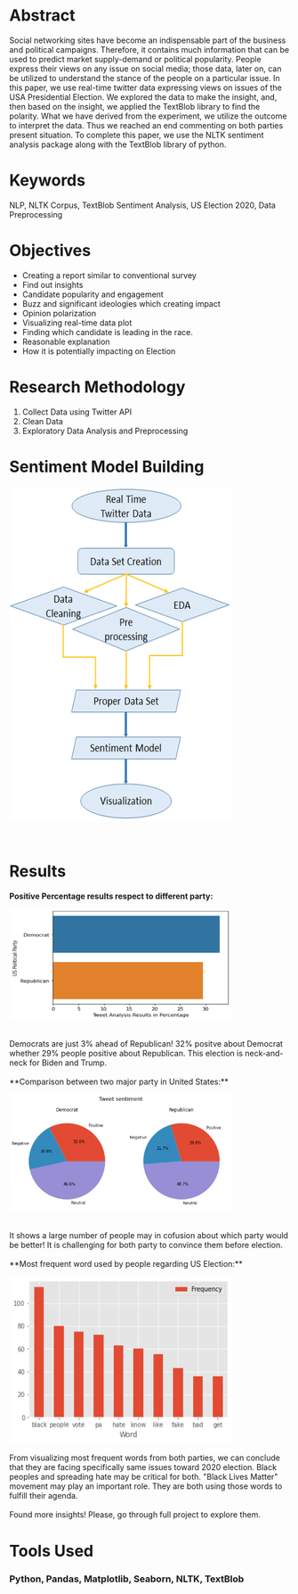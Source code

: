 # Abstract
Social networking sites have become an indispensable part of the business and political campaigns. Therefore, it contains much information that can be used to predict market supply-demand or political popularity. People express their views on any issue on social media; those data, later on, can be utilized to understand the stance of the people on a particular issue. In this paper, we use real-time twitter data expressing views on issues of the USA Presidential Election. We explored the data to make the insight, and, then based on the insight, we applied the TextBlob library to find the polarity. What we have derived from the experiment, we utilize the outcome to interpret the data. Thus we reached an end commenting on both parties present situation. To complete this paper, we use the NLTK sentiment analysis package along with the TextBlob library of python.

# Keywords
NLP, NLTK Corpus, TextBlob Sentiment Analysis, US Election 2020, Data Preprocessing

# Objectives
- Creating a report similar to conventional survey
- Find out insights
- Candidate popularity and engagement
- Buzz and significant ideologies which creating impact
- Opinion polarization
- Visualizing real-time data plot
- Finding which candidate is leading in the race. 
- Reasonable explanation 
- How it is potentially impacting on Election

# Research Methodology
1. Collect Data using Twitter API
2. Clean Data
3. Exploratory Data Analysis and Preprocessing

# Sentiment Model Building
<p align="left">
    <img src='https://raw.githubusercontent.com/Shaon2221/Real-Time-Tweet-Analysis-on-US-Election-2020/master/figure-4.png' height=600 width=400>
</p></br>

# Results
**Positive Percentage results respect to different party:**
<p align="left">
    <img src='https://raw.githubusercontent.com/Shaon2221/Real-Time-Tweet-Analysis-on-US-Election-2020/master/image (3).png' height=200 width=400>
</p></br>
Democrats are just 3% ahead of Republican! 32% positve about Democrat whether 29% people positive about Republican. This election is neck-and-neck for Biden and Trump. </br></br>
**Comparison between two major party in United States:**
<p align="left">
    <img src='https://raw.githubusercontent.com/Shaon2221/Real-Time-Tweet-Analysis-on-US-Election-2020/master/image (2).png' width=400>
</p></br>
It shows a large number of people may in cofusion about which party would be better! It is challenging for both party to convince them before election. </br></br>
**Most frequent word used by people regarding US Election:**
<p align="left">
    <img src='https://raw.githubusercontent.com/Shaon2221/Real-Time-Tweet-Analysis-on-US-Election-2020/master/mst_frqnt_wrds.png' height=300 width=400>
</p>
From visualizing most frequent words from both parties, we can conclude that they are facing specifically same issues toward 2020 election. Black peoples and spreading hate may be critical for both. "Black Lives Matter" movement may play an important role. They are both using those words to fulfill their agenda.</br></br>
Found more insights! Please, go through full project to explore them.


# Tools Used
### Python, Pandas, Matplotlib, Seaborn, NLTK, TextBlob
